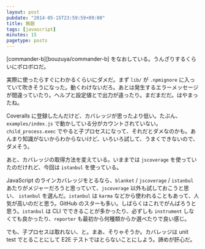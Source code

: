 ```yaml
---
layout: post
pubdate: "2014-05-15T23:59:59+09:00"
title: 無題
tags: [javascript]
minutes: 15
pagetype: posts
---
```

[commander-b][bouzuya/commander-b] をなおしている。うんざりするくらいにボロボロだ。

実際に使ったらすぐにわかるくらいにダメだ。まず `lib/` が `.npmignore` に入っていて吹きそうになった。動くわけないだろ。あとは発生するエラーメッセージが間違っていたり。ヘルプと設定値とで出力が違ったり。まだまだだ。はやまったね。

Coveralls に登録したんだけど、カバレッジが思ったより低い。たぶん、`examples/index.js` で動かしている分がカウントされていない。`child_process.exec` でやると子プロセスになって、それだとダメなのかも。あんまり知識がないからわからないけど、いろいろ試して、うまくできないので、ダメそう。

あと、カバレッジの取得方法を変えている。いままでは `jscoverage` を使っていたのだけれど、今回は `istanbul` を使っている。

JavaScript のラインカバレッジをとるなら、`blanket` / `jscoverage` / `istanbul` あたりがメジャーだろうと思っていて、`jscoverage` 以外も試しておこうと思い、 `istanbul` を選んだ。`istanbul` は `karma` などから使われることもあって、人気が高いのだと思う。GitHub のスターも多い。しばらくはこれでがんばろうと思う。`istanbul` は CLI でできることが多かったり、必ずしも `instrument` しなくても良かったり、`reporter` も最初から何種類からか選べたりで良い感じ。

でも、子プロセスは取れない、と。まあ、そりゃそうか。カバレッジは unit test でとることにして E2E テストではとらないことにしよう。諦めが肝心だ。


